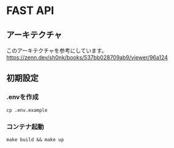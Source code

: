 # FAST API

## アーキテクチャ
このアーキテクチャを参考にしています。<br>
https://zenn.dev/sh0nk/books/537bb028709ab9/viewer/96a124

## 初期設定

### .envを作成
```
cp .env.example
```

### コンテナ起動
```
make build && make up
```